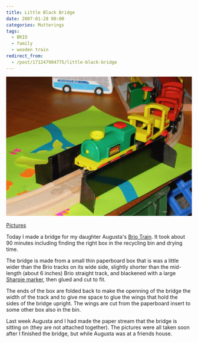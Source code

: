 ```yaml
---
title: Little Black Bridge
date: 2007-01-28 00:00
categories: Mutterings
tags:
  - BRIO
  - family
  - wooden train
redirect_from:
  - /post/171247904775/little-black-bridge
---
```

![Little Black Bridge](/assets/2007-01-28-little-black-bridge.jpeg)

[Pictures](https://photos.app.goo.gl/2sV2Zt2bw6LMMQD37)

Today I made a bridge for my daughter Augusta's [Brio Train](https://www.brio.us/en-US/products/railway-toys/). It took about 90 minutes including finding the right box in the recycling bin and drying time.

The bridge is made from a small thin paperboard box that is was a little wider than the Brio tracks on its wide side, slightly shorter than the mid-length (about 6 inches) Brio straight track, and blackened with a large [Sharpie marker](https://www.sharpie.com/sanford/consumer/sharpie/productcatalog/tipfamilydetail.jhtml?attributeId=SNATT_SUP_952003&amp;currentType=SNTYPE004), then glued and cut to fit.

The ends of the box are folded back to make the openning of the bridge the width of the track and to give me space to glue the wings that hold the sides of the bridge upright. The wings are cut from the paperboard insert to some other box also in the bin.

Last week Augusta and I had made the paper stream that the bridge is sitting on (they are not attached together). The pictures were all taken soon after I finished the bridge, but while Augusta was at a friends house.

